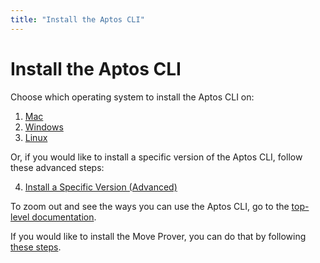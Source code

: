 ```yaml
---
title: "Install the Aptos CLI"
---
```


# Install the Aptos CLI

Choose which operating system to install the Aptos CLI on:

1. [Mac](install-cli-mac.md)
2. [Windows](install-cli-windows.md)
3. [Linux](install-cli-linux.md)

Or, if you would like to install a specific version of the Aptos CLI, follow these advanced steps:

4. [Install a Specific Version (Advanced)](install-cli-specific-version.md)

To zoom out and see the ways you can use the Aptos CLI, go to the [top-level documentation](../aptos-cli/index.md).

<!-- TODO: Remove the below Move Prover step once we've migrated it to be linked from the Work With Move page. -->

If you would like to install the Move Prover, you can do that by following [these steps](install-move-prover.md).
